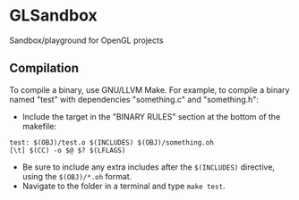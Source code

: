 # GLSandbox
Sandbox/playground for OpenGL projects

## Compilation
To compile a binary, use GNU/LLVM Make.
For example, to compile a binary named "test" with dependencies "something.c" and "something.h":
- Include the target in the "BINARY RULES" section at the bottom of the makefile:
```
test: $(OBJ)/test.o $(INCLUDES) $(OBJ)/something.oh
[\t] $(CC) -o $@ $? $(LFLAGS)
```
- Be sure to include any extra includes after the `$(INCLUDES)` directive, using the `$(OBJ)/*.oh` format.
- Navigate to the folder in a terminal and type `make test`.